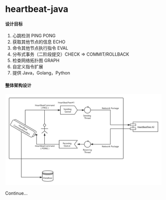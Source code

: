 # heartbeat-java

#### 设计目标

1. 心跳检测 PING PONG
2. 获取其他节点的信息 ECHO
3. 命令其他节点执行指令 EVAL
4. 分布式事务（二阶段提交）CHECK => COMMIT/ROLLBACK
5. 检查网络拓扑图 GRAPH
6. 自定义指令扩展
7. 提供 Java，Golang，Python



#### 整体架构设计

![heartbeat-design](doc\images\heartbeat-design.png)

Continue...











